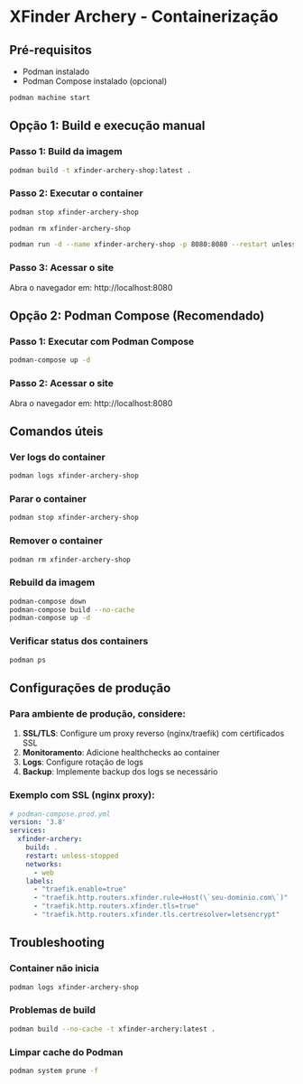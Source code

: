 # XFinder Archery - Containerização

## Pré-requisitos
- Podman instalado
- Podman Compose instalado (opcional)

```bash
podman machine start
```


## Opção 1: Build e execução manual

### Passo 1: Build da imagem
```bash
podman build -t xfinder-archery-shop:latest .
```

### Passo 2: Executar o container
```bash
podman stop xfinder-archery-shop
```
```bash
podman rm xfinder-archery-shop
```
```bash
podman run -d --name xfinder-archery-shop -p 8080:8080 --restart unless-stopped xfinder-archery-shop:latest
```

### Passo 3: Acessar o site
Abra o navegador em: http://localhost:8080

## Opção 2: Podman Compose (Recomendado)

### Passo 1: Executar com Podman Compose
```bash
podman-compose up -d
```

### Passo 2: Acessar o site
Abra o navegador em: http://localhost:8080

## Comandos úteis

### Ver logs do container
```bash
podman logs xfinder-archery-shop
```

### Parar o container
```bash
podman stop xfinder-archery-shop
```

### Remover o container
```bash
podman rm xfinder-archery-shop
```

### Rebuild da imagem
```bash
podman-compose down
podman-compose build --no-cache
podman-compose up -d
```

### Verificar status dos containers
```bash
podman ps
```

## Configurações de produção

### Para ambiente de produção, considere:
1. **SSL/TLS**: Configure um proxy reverso (nginx/traefik) com certificados SSL
2. **Monitoramento**: Adicione healthchecks ao container
3. **Logs**: Configure rotação de logs
4. **Backup**: Implemente backup dos logs se necessário

### Exemplo com SSL (nginx proxy):
```yaml
# podman-compose.prod.yml
version: '3.8'
services:
  xfinder-archery:
    build: .
    restart: unless-stopped
    networks:
      - web
    labels:
      - "traefik.enable=true"
      - "traefik.http.routers.xfinder.rule=Host(\`seu-dominio.com\`)"
      - "traefik.http.routers.xfinder.tls=true"
      - "traefik.http.routers.xfinder.tls.certresolver=letsencrypt"
```

## Troubleshooting

### Container não inicia
```bash
podman logs xfinder-archery-shop
```

### Problemas de build
```bash
podman build --no-cache -t xfinder-archery:latest .
```

### Limpar cache do Podman
```bash
podman system prune -f
```